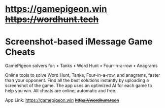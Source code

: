 # https://gamepigeon.win ~~https://wordhunt.tech~~
# Screenshot-based iMessage Game Cheats
 
GamePigeon solvers for:
• Tanks
• Word Hunt
• Four-in-a-row
• Anagrams


Online tools to solve Word Hunt, Tanks, Four-in-a-row, and anagrams, faster than your opponent. Find all the best solutions instantly by uploading a screenshot of the game. The app uses an optimized AI for each game to help you win. All cheats are online, automatic and free.  


App Link: 
https://gamepigeon.win
~~https://wordhunt.tech~~
